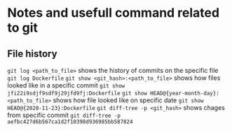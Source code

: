 # Notes and usefull command related to git

## File history

`git log <path_to_file>` shows the history of commits on the specific file
`git log Dockerfile`
`git show <git_hash>:<path_to_file>` shows how files looked like in a specific commit
`git show jfi22i9sdjf9sdf9j29jfd9fj:Dockerfile`
`git show HEAD@{year-month-day}:<path_to_file>` shows how file looked like on specific date
`git show HEAD@{2020-11-23}:Dockerfile`
`git diff-tree -p <git_hash>` shows chages from specific commit
`git diff-tree -p aefbc427d6b567ca1d2f10398d936985bb587824`
